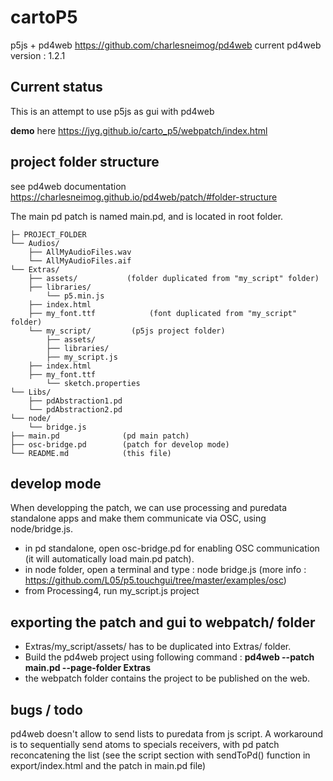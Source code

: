 # cartoP5
p5js + pd4web https://github.com/charlesneimog/pd4web 
current pd4web version : 1.2.1

## Current status
This is an attempt to use p5js as gui with pd4web 

**demo** here https://jyg.github.io/carto_p5/webpatch/index.html

## project folder structure

see pd4web documentation 
https://charlesneimog.github.io/pd4web/patch/#folder-structure

The main pd patch is named main.pd, and is located in root folder.        

    ├─ PROJECT_FOLDER
    └── Audios/    
        ├── AllMyAudioFiles.wav    
        └── AllMyAudioFiles.aif    
    └── Extras/    
        ├── assets/	          (folder duplicated from "my_script" folder)   
        ├── libraries/    
        	└── p5.min.js    
        ├── index.html   
        ├── my_font.ttf            (font duplicated from "my_script" folder) 
        └── my_script/		   (p5js project folder) 
	        ├── assets/		       
	        ├── libraries/		       
	        ├── my_script.js	
	 	├── index.html
   		├── my_font.ttf  
	        └── sketch.properties	
    └── Libs/		       
        ├── pdAbstraction1.pd		       
        └── pdAbstraction2.pd		       
    └── node/		       
        └── bridge.js 	 	       	       
    ├── main.pd              (pd main patch)       
    ├── osc-bridge.pd        (patch for develop mode)		       
    └── README.md            (this file)	
	  
## develop mode
When developping the patch, we can use processing and puredata standalone apps and make them communicate via OSC, using node/bridge.js.             

* in pd standalone, open osc-bridge.pd for enabling OSC communication (it will automatically load main.pd patch).
* in node folder, open a terminal and type : node bridge.js (more info : https://github.com/L05/p5.touchgui/tree/master/examples/osc)
* from Processing4, run my_script.js project

## exporting the patch and gui to webpatch/ folder
* Extras/my_script/assets/ has to be duplicated into Extras/ folder.
* Build the pd4web project using following command :
__pd4web --patch main.pd  --page-folder Extras__
* the webpatch folder contains the project to be published on the web.

## bugs / todo
  
pd4web doesn't allow to send lists to puredata from js script. A workaround is to sequentially send atoms to specials receivers, with pd patch reconcatening the list (see the script section with sendToPd() function in export/index.html and the patch in main.pd file)
